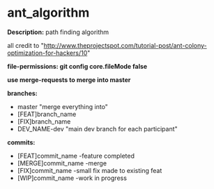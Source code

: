 # ant_algorithm
**Description:**
path finding algorithm

all credit to "http://www.theprojectspot.com/tutorial-post/ant-colony-optimization-for-hackers/10"
<br>

**file-permissions:
git config core.fileMode false**
<br>

**use merge-requests to merge into master**
<br>

**branches:**

* master "merge everything into"
* [FEAT]branch_name
* [FIX]branch_name
* DEV_NAME-dev "main dev branch for each participant"


**commits:**

* [FEAT]commit_name  -feature completed
* [MERGE]commit_name -merge 
* [FIX]commit_name   -small fix made to existing feat
* [WIP]commit_name   -work in progress

